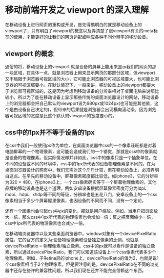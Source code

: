 # 移动前端开发之 viewport 的深入理解
  在移动设备上进行网页的重构或开发，首先得搞明白的就是移动设备上的viewport了，只有明白了viewport的概念以及弄清楚了跟viewport有关的meta标签的使用，才能更好的让我们的网页适配或响应各种不同分辨率的移动设备。

## viewport 的概念
  通俗的将，移动设备上的viewport 就是设备的屏幕上能用来显示我们的网页的那一块区域，在具体一点，就是浏览器上用来显示网页的那部分区域，但viewport又不局限于浏览器可视区域的大小，它可能比浏览器的可视区域要大，也可能比浏览器的可视区域要小。在默认情况下，一般来讲，移动设备上的viewport都要大于浏览器可视区域的，这是因为考虑到移动设备的分辨率相对于桌面电脑来说都比较小，所以为了能在移动设备上显示那些传统的桌面浏览器设计的网站，移动设备上的浏览器都会把自己默认的viewport设为980px或1024px(也可能是其他值，这个是由设备自己决定的)，但带来的后果就是浏览器会出现横向滚动条，因为浏览器可视区域的宽度是比这个默认的viewport的宽度要小的。

## css中的1px并不等于设备的1px
  在css中我们一般使用px作为单位，在桌面浏览器中css的一个像素旺旺都是对着电脑屏幕的一个物理像素，这可能会造成我们的一个错觉，那就是css中的像素就是设备的物理像素。但实际情况却并非如此，css中的像素只是一个抽象单位，在不同的设备或不同的环境中，css中的1px所代表的设备物理像素是不同的。在为桌面浏览器设计的网页中，我们无需对这个斤斤计较，但在移动设备上，必须弄明白这点。在早先的移动设备中，屏幕像素密度都比较低，如iphone3，它的分辨率为320 * 480，在iphone3上，一个css像素确实等于一个屏幕物理像素的，其他品牌的移动设备也是这个道理。例如安卓设备根据屏幕像素密度可分为Idpi、mdpi、hdpi、xhdpi等不同的等级，分辨率也是五花八门，安卓设备上的一个css像素相当于多少个屏幕屋里像素，也因设备的不同而不同，没有一个定论。<br>

  还有一个因素也会引起css中px的变化，那就是用户缩放。例如，当用户把页面放大一倍，那么css中1px所代表的物理像素也会增加一倍；反之把页面缩小一倍，css中1px所代表的物理像素也会减少一倍。<br>

  在移动端浏览器中以及某些桌面浏览器中，window对象有一个devicePixelRatio属性，它的官方的定义为:设备物理像素和设备独立像素的比例，也就是devicePixelRatio = 物理像素/独立像素。css中的px就可以看作是设备的独立像素，所以通过devicePixelRatio，我们可以知道该设备上一个css像素代表多少个物理像素。例如，子Retina屏的iphone上，devicePixelRatio的值为2，也就是说1个css像素相当于2个物理像素。但是要注意的是，devicePixelRatio在不同的浏览器中还存在些许的兼容性问题，所以我们现在还并不能完全信赖这个东西。
